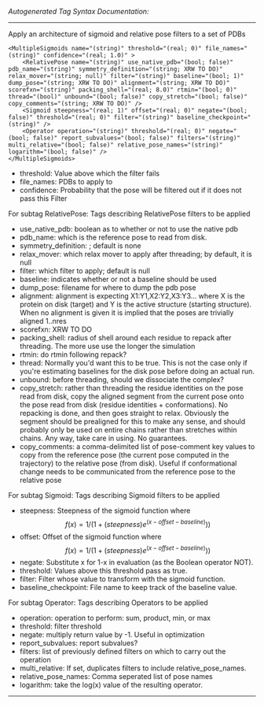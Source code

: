 _Autogenerated Tag Syntax Documentation:_

---
Apply an architecture of sigmoid and relative pose filters to a set of PDBs

```
<MultipleSigmoids name="(string)" threshold="(real; 0)" file_names="(string)" confidence="(real; 1.0)" >
    <RelativePose name="(string)" use_native_pdb="(bool; false)" pdb_name="(string)" symmetry_definition="(string; XRW TO DO)" relax_mover="(string; null)" filter="(string)" baseline="(bool; 1)" dump_pose="(string; XRW TO DO)" alignment="(string; XRW TO DO)" scorefxn="(string)" packing_shell="(real; 8.0)" rtmin="(bool; 0)" thread="(bool)" unbound="(bool; false)" copy_stretch="(bool; false)" copy_comments="(string; XRW TO DO)" />
    <Sigmoid steepness="(real; 1)" offset="(real; 0)" negate="(bool; false)" threshold="(real; 0)" filter="(string)" baseline_checkpoint="(string)" />
    <Operator operation="(string)" threshold="(real; 0)" negate="(bool; false)" report_subvalues="(bool; false)" filters="(string)" multi_relative="(bool; false)" relative_pose_names="(string)" logarithm="(bool; false)" />
</MultipleSigmoids>
```

-   threshold: Value above which the filter fails
-   file_names: PDBs to apply to
-   confidence: Probability that the pose will be filtered out if it does not pass this Filter


For subtag RelativePose: Tags describing RelativePose filters to be applied

-   use_native_pdb: boolean as to whether or not to use the native pdb
-   pdb_name: which is the reference pose to read from disk.
-   symmetry_definition: ; default is none
-   relax_mover: which relax mover to apply after threading; by default, it is null
-   filter: which filter to apply; default is null
-   baseline: indicates whether or not a baseline should be used
-   dump_pose: filename for where to dump the pdb pose
-   alignment: alignment is expecting X1:Y1,X2:Y2,X3:Y3... where X is the protein on disk (target) and Y is the active structure (starting structure). When no alignment is given it is implied that the poses are trivially aligned 1..nres
-   scorefxn: XRW TO DO
-   packing_shell: radius of shell around each residue to repack after threading. The more use use the longer the simulation
-   rtmin: do rtmin following repack?
-   thread: Normally you'd want this to be true. This is not the case only if you're estimating baselines for the disk pose before doing an actual run.
-   unbound: before threading, should we dissociate the complex?
-   copy_stretch: rather than threading the residue identities on the pose read from disk, copy the aligned segment from the current pose onto the pose read from disk (residue identities + conformations). No repacking is done, and then goes straight to relax. Obviously the segment should be prealigned for this to make any sense, and should probably only be used on entire chains rather than stretches within chains. Any way, take care in using. No guarantees.
-   copy_comments: a comma-delimited list of pose-comment key values to copy from the reference pose (the current pose computed in the trajectory) to the relative pose (from disk). Useful if conformational change needs to be communicated from the reference pose to the relative pose

For subtag Sigmoid: Tags describing Sigmoid filters to be applied

-   steepness: Steepness of the sigmoid function where $$f(x) = 1 / ( 1 + (steepness)e^{ (x - offset - baseline) } ) )$$
-   offset: Offset of the sigmoid function where $$f(x) = 1 / ( 1 + (steepness)e^{ (x - offset - baseline) } ) )$$
-   negate: Substitute x for 1-x in evaluation (as the Boolean operator NOT).
-   threshold: Values above this threshold pass as true.
-   filter: Filter whose value to transform with the sigmoid function.
-   baseline_checkpoint: File name to keep track of the baseline value.

For subtag Operator: Tags describing Operators to be applied

-   operation: operation to perform: sum, product, min, or max
-   threshold: filter threshold
-   negate: multiply return value by -1. Useful in optimization
-   report_subvalues: report subvalues?
-   filters: list of previously defined filters on which to carry out the operation
-   multi_relative: If set, duplicates filters to include relative_pose_names.
-   relative_pose_names: Comma seperated list of pose names
-   logarithm: take the log(x) value of the resulting operator.

---
